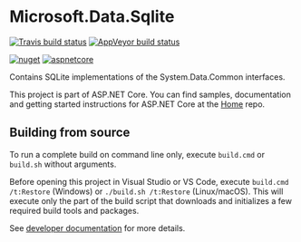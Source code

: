 Microsoft.Data.Sqlite
=====================

[![Travis build status](https://img.shields.io/travis/aspnet/Microsoft.Data.Sqlite.svg?label=travis-ci&branch=dev&style=flat-square)](https://travis-ci.org/aspnet/Microsoft.Data.Sqlite/branches)
[![AppVeyor build status](https://img.shields.io/appveyor/ci/aspnetci/microsoft-data-sqlite/dev.svg?label=appveyor&style=flat-square)](https://ci.appveyor.com/project/aspnetci/microsoft-data-sqlite/branch/dev)

[![nuget](https://img.shields.io/nuget/v/Microsoft.Data.Sqlite.svg?style=flat-square&label=stable)](https://www.nuget.org/packages/Microsoft.Data.Sqlite/)
[![aspnetcore](https://img.shields.io/dotnet.myget/aspnetcore-dev/vpre/Microsoft.Data.Sqlite.svg?style=flat-square&label=nightly)](https://dotnet.myget.org/feed/aspnetcore-dev/package/nuget/Microsoft.Data.Sqlite)

Contains SQLite implementations of the System.Data.Common interfaces.

This project is part of ASP.NET Core. You can find samples, documentation and getting started instructions for ASP.NET Core at the [Home](https://github.com/aspnet/home) repo.

## Building from source

To run a complete build on command line only, execute `build.cmd` or `build.sh` without arguments.

Before opening this project in Visual Studio or VS Code, execute `build.cmd /t:Restore` (Windows) or `./build.sh /t:Restore` (Linux/macOS).
This will execute only the part of the build script that downloads and initializes a few required build tools and packages.

See [developer documentation](https://github.com/aspnet/Home/wiki) for more details.
